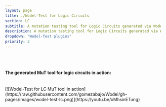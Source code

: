 ```yaml
---
layout: page
title: ./Wodel-Test for Logic Circuits
section: LC
subtitle: A mutation testing tool for Logic Circuits generated via Wodel-Test
description: A mutation testing tool for Logic Circuits generated via Wodel-Test
dropdown: "Wodel-Test plugins"
priority: 2
---
```


<br>
<br>
<h4>The generated MuT tool for logic circuits in action:</h4>
<br>
[![Wodel-Test for LC MuT tool in action](https://raw.githubusercontent.com/gomezabajo/Wodel/gh-pages/images/wodel-test-lc.png)](https://youtu.be/xMhsinETung)


